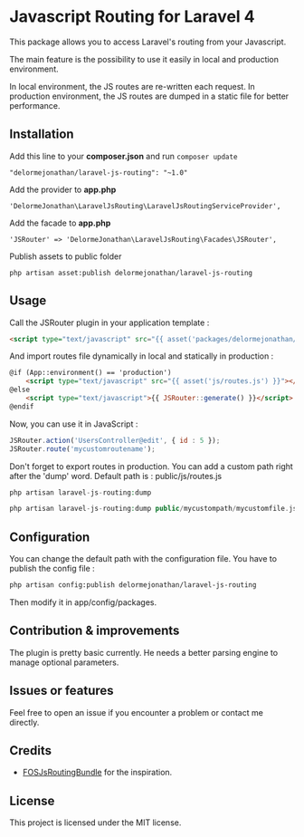 # Javascript Routing for Laravel 4

This package allows you to access Laravel's routing from your Javascript.

The main feature is the possibility to use it easily in local and production environment. 

In local environment, the JS routes are re-written each request. In production environment, the JS routes are dumped in a static file for better performance.

## Installation

Add this line to your **composer.json** and run `composer update`

```
"delormejonathan/laravel-js-routing": "~1.0"
```

Add the provider to **app.php**

```
'DelormeJonathan\LaravelJsRouting\LaravelJsRoutingServiceProvider',
```

Add the facade to **app.php**

```
'JSRouter' => 'DelormeJonathan\LaravelJsRouting\Facades\JSRouter',
```

Publish assets to public folder

```
php artisan asset:publish delormejonathan/laravel-js-routing
```

## Usage

Call the JSRouter plugin in your application template :

```html
<script type="text/javascript" src="{{ asset('packages/delormejonathan/laravel-js-routing/jsrouter.js') }}"></script>

```

And import routes file dynamically in local and statically in production :

```html
@if (App::environment() == 'production')
	<script type="text/javascript" src="{{ asset('js/routes.js') }}"></script>
@else
	<script type="text/javascript">{{ JSRouter::generate() }}</script>
@endif
```

Now, you can use it in JavaScript :

```javascript
JSRouter.action('UsersController@edit', { id : 5 });
JSRouter.route('mycustomroutename');
```

Don't forget to export routes in production. You can add a custom path right after the 'dump' word. Default path is : public/js/routes.js

```php
php artisan laravel-js-routing:dump
```

```php
php artisan laravel-js-routing:dump public/mycustompath/mycustomfile.js
```

## Configuration

You can change the default path with the configuration file. You have to publish the config file :

```html
php artisan config:publish delormejonathan/laravel-js-routing
```

Then modify it in app/config/packages.

## Contribution & improvements

The plugin is pretty basic currently. He needs a better parsing engine to manage optional parameters.

## Issues or features

Feel free to open an issue if you encounter a problem or contact me directly.

## Credits

* [FOSJsRoutingBundle](https://github.com/FriendsOfSymfony/FOSJsRoutingBundle) for the inspiration.

## License

This project is licensed under the MIT license.
